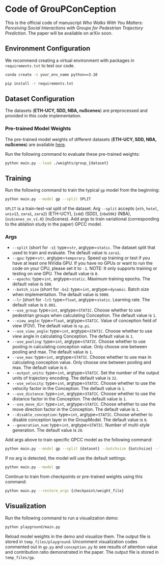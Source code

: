 # Code of GrouPConCeption

This is the official code of manuscript *Who Walks With You Matters: Perceiving Social Interactions with Groups for Pedestrian Trajectory Prediction*. The paper will be available on arXiv soon.

## Environment Configuration

We recommend creating a virtual environment with packages in `requirements.txt` to test our code.

```bash
conda create -n your_env_name python==3.10
```

```bash
pip install -r requirements.txt
```

## Dataset Configuration

The datasets (**ETH-UCY, SDD, NBA, nuScenes**) are preprocessed and provided in this code implementation.

### Pre-trained Model Weights

The pre-trained model weights of different datasets (**ETH-UCY, SDD, NBA, nuScenes**) are available [here](https://github.com/LivepoolQ/GrouPConCeption/releases/tag/v0.1).

Run the following command to evaluate these pre-trained weights:

```bash
python main.py --load ./weights/group_{dataset}
```

## Training

Run the following command to train the typical `gp` model from the beginning:

```bash
python main.py --model gp --split SPLIT 
```

`SPLIT` is a train-test-val split of the dataset.
Arg `--split` accepts {`eth`, `hotel`, `univ13`, `zara1`, `zara2`} (ETH-UCY), {`sdd`} (SDD), {`nba50k`} (NBA), {`nuScenes_ov_v1.0`} (nuScenes).
Add args to train variational (corresponding to the ablation study in the paper) GPCC model.

### Args

- `--split` (short for `-s`): type=`str`, argtype=`static`.
 The dataset split that used to train and evaluate.
 The default value is `zara1`.
- `--gpu`: type=`str`, argtype=`temporary`.
Speed up training or test if you have at least one NVidia GPU. If you have no GPUs or want to run the code on your CPU, please set it to `-1`. NOTE: It only supports training or testing on one GPU.
The default value is `0`.
- `--epochs`: type=`int`, argtype=`static`.
 Maximum training epochs. 
 The default value is `500`.
- `--batch_size` (short for `-bs`): type=`int`, argtype=`dynamic`.
 Batch size when implementation.
 The default value is `5000`.
- `--lr` (short for `-lr`): type=`float`, argtype=`static`.
 Learning rate.
 The default value is `0.001`.
- `--use_group`: type=`int`, argtype=`STATIC`.
 Choose whether to use pedestrian groups when calculating Conception.
 The default value is `1`.
- `--view_angle`: type=`float`, argtype=`STATIC`.
 Value of conception field of view (FOV).
 The default value is `np.pi`.
- `--use_view_angle`: type=`int`, argtype=`STATIC`.
 Choose whether to use view angle in calculating Conception.
 The default value is `1`.
- `--use_pooling`: type=`int`, argtype=`STATIC`.
 Choose whether to use pooling in calculating conception value.
 Only choose one between pooling and max.
 The default value is `1`.
- `--use_max`: type=`int`, argtype=`STATIC`.
 Choose whether to use max in calculating conception value.
 Only choose one between pooling and max.
 The default value is `0`.
- `--output_units`: type=`int`, argtype=`STATIC`.
 Set the number of the output units of trajectory encoding.
 The default value is `32`.
- `--use_velocity`: type=`int`, argtype=`STATIC`.
Choose whether to use the velocity factor in the Conception.
The default value is `1`.
- `--use_distance`: type=`int`, argtype=`STATIC`.
Choose whether to use the distance factor in the Conception.
The default value is `1`.
- `--use_move_dir`: type=`int`, argtype=`STATIC`.
Choose whether to use the move direction factor in the Conception.
The default value is `1`.
- `--disable_conception`: type=`int`, argtype=`STATIC`.
Choose whether to disable conception layer in the GroupModel.
The default value is `0`.
- `--generation_num`: type=`int`, argtype=`STATIC`.
Number of multi-style generation.
The default value is `20`.

Add args above to train specific GPCC model as the following command:

```bash
python main.py --model gp --split {dataset} --batchsize {batchsize} --lr {lr} --{Arg} arg --{Arg} arg ... --{Arg} arg
```

If no arg is detected, the model will use the default settings:

```bash
python main.py --model gp
```

Continue to train from checkpoints or pre-trained weights using this command:

```bash
python main.py --restore_args {checkpoint/weight_file}
```

## Visualization

Run the following command to run a visualization demo:

```bash
python playground/main.py
```

Reload model weights in the demo and visualize them.
The output file is stored in `temp_files/playground`.
Uncomment visualization codes commented out in `gp.py` and `conception.py` to see results of attention value and contribution ratio demonstrated in the paper.
The output file is stored in `temp_files/gp`.
